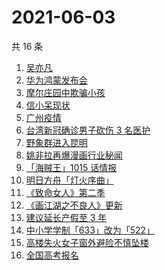 # 2021-06-03

共 16 条

<!-- BEGIN ZHIHUSEARCH -->
<!-- 最后更新时间 Thu Jun 03 2021 14:43:06 GMT+0800 (China Standard Time) -->
1. [吴亦凡](https://www.zhihu.com/search?q=吴亦凡)
1. [华为鸿蒙发布会](https://www.zhihu.com/search?q=华为)
1. [摩尔庄园中欺骗小孩](https://www.zhihu.com/search?q=摩尔庄园)
1. [信小呆现状](https://www.zhihu.com/search?q=信小呆)
1. [广州疫情](https://www.zhihu.com/search?q=广州疫情)
1. [台湾新冠确诊男子砍伤 3 名医护](https://www.zhihu.com/search?q=台湾疫情)
1. [野象群进入昆明](https://www.zhihu.com/search?q=云南大象)
1. [姚非拉再爆漫画行业秘闻](https://www.zhihu.com/search?q=姚非拉)
1. [「海贼王」1015 话情报](https://www.zhihu.com/search?q=海贼王)
1. [明日方舟「灯火序曲」](https://www.zhihu.com/search?q=明日方舟)
1. [《致命女人》第二季](https://www.zhihu.com/search?q=致命女人)
1. [《画江湖之不良人》更新](https://www.zhihu.com/search?q=画江湖之不良人)
1. [建议延长产假至 3 年](https://www.zhihu.com/search?q=延长产假)
1. [中小学学制「633」改为「522」](https://www.zhihu.com/search?q=中小学)
1. [高楼失火女子窗外避险不慎坠楼](https://www.zhihu.com/search?q=高楼失火)
1. [全国高考报名](https://www.zhihu.com/search?q=高考报名人数)
<!-- END ZHIHUSEARCH -->
